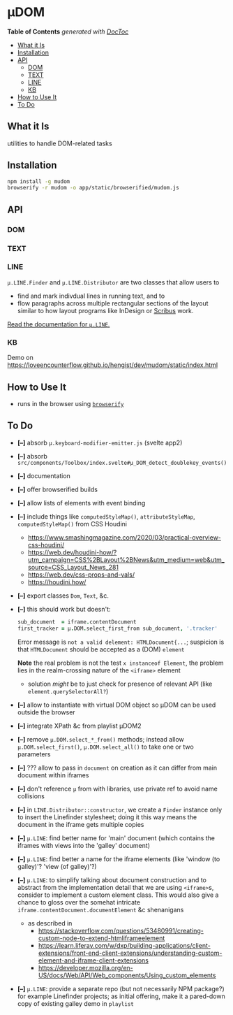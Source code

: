 

# µDOM



<!-- START doctoc generated TOC please keep comment here to allow auto update -->
<!-- DON'T EDIT THIS SECTION, INSTEAD RE-RUN doctoc TO UPDATE -->
**Table of Contents**  *generated with [DocToc](https://github.com/thlorenz/doctoc)*

- [What it Is](#what-it-is)
- [Installation](#installation)
- [API](#api)
  - [DOM](#dom)
  - [TEXT](#text)
  - [LINE](#line)
  - [KB](#kb)
- [How to Use It](#how-to-use-it)
- [To Do](#to-do)

<!-- END doctoc generated TOC please keep comment here to allow auto update -->


## What it Is

utilities to handle DOM-related tasks

## Installation

```bash
npm install -g mudom
browserify -r mudom -o app/static/browserified/mudom.js
```

## API

### DOM
### TEXT
### LINE

`µ.LINE.Finder` and `µ.LINE.Distributor` are two classes that allow users to

* find and mark indivdual lines in running text, and to
* flow paragraphs across multiple rectangular sections of the layout similar to how
  layout programs like InDesign or [Scribus](https://www.scribus.net) work.

[Read the documentation for `µ.LINE`.](./README-linefinder.md)


### KB

Demo on https://loveencounterflow.github.io/hengist/dev/mudom/static/index.html

## How to Use It

* runs in the browser using [`browserify`](https://github.com/browserify/browserify)

## To Do

* **[–]** absorb `µ.keyboard-modifier-emitter.js` (svelte app2)
* **[–]** absorb `src/components/Toolbox/index.svelte#µ_DOM_detect_doublekey_events()`
* **[–]** documentation
* **[–]** offer browserified builds
* **[–]** allow lists of elements with event binding
* **[–]** include things like `computedStyleMap()`, `attributeStyleMap`, `computedStyleMap()` from CSS Houdini
  * https://www.smashingmagazine.com/2020/03/practical-overview-css-houdini/
  * https://web.dev/houdini-how/?utm_campaign=CSS%2BLayout%2BNews&utm_medium=web&utm_source=CSS_Layout_News_281
  * https://web.dev/css-props-and-vals/
  * https://houdini.how/
* **[–]** export classes `Dom`, `Text`, &c.
* **[–]** this should work but doesn't:

  ```coffee
  sub_document  = iframe.contentDocument
  first_tracker = µ.DOM.select_first_from sub_document, '.tracker'
  ```

  Error message is `not a valid delement: HTMLDocument{...`; suspicion is that `HTMLDocument` should be
  accepted as a (DOM) `element`

  **Note** the real problem is not the test `x instanceof Element`, the problem lies in the realm-crossing
  nature of the `<iframe>` element
  * solution *might* be to just check for presence of relevant API (like `element.querySelectorAll?`)

* **[–]** allow to instantiate with virtual DOM object so µDOM can be used outside the browser
* **[–]** integrate XPath &c from playlist µDOM2
* **[–]** remove `µ.DOM.select_*_from()` methods; instead allow `µ.DOM.select_first()`, `µ.DOM.select_all()`
  to take one or two parameters
* **[–]** ??? allow to pass in `document` on creation as it can differ from main document within iframes
* **[–]** don't reference `µ` from with libraries, use private ref to avoid name collisions
* **[–]** in `LINE.Distributor::constructor`, we create a `Finder` instance only to insert the Linefinder
  stylesheet; doing it this way means the document in the iframe gets multiple copies
* **[–]** `µ.LINE`: find better name for 'main' document (which contains the iframes with views into the
  'galley' document)
* **[–]** `µ.LINE`: find better a name for the iframe elements (like 'window (to galley)'? 'view (of
  galley)'?)
* **[–]** `µ.LINE`: to simplify talking about document construction and to abstract from the implementation
  detail that we are using `<iframe>`s, consider to implement a custom element class. This would also give a
  chance to gloss over the somehat intricate `iframe.contentDocument.documentElement` &c shenanigans
  * as described in
    * https://stackoverflow.com/questions/53480991/creating-custom-node-to-extend-htmliframeelement
    * https://learn.liferay.com/w/dxp/building-applications/client-extensions/front-end-client-extensions/understanding-custom-element-and-iframe-client-extensions
    * https://developer.mozilla.org/en-US/docs/Web/API/Web_components/Using_custom_elements
* **[–]** `µ.LINE`: provide a separate repo (but not necessarily NPM package?) for example Linefinder
  projects; as initial offering, make it a pared-down copy of existing galley demo in `playlist`



